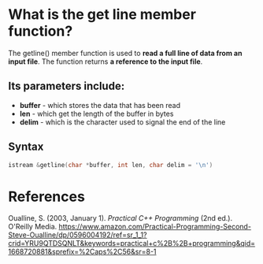 # What is the get line member function? 

The getline() member function is used to **read a full line of data from an input file**. The function returns **a reference to the input file**.

## Its parameters include: 
- **buffer** - which stores the data that has been read 
- **len** - which get the length of the buffer in bytes 
- **delim** - which is the character used to signal the end of the line 

## Syntax 
```cpp 
istream &getline(char *buffer, int len, char delim = '\n') 
```




# References 
Oualline, S. (2003, January 1). *Practical C++ Programming* (2nd ed.). O'Reilly Media. <https://www.amazon.com/Practical-Programming-Second-Steve-Oualline/dp/0596004192/ref=sr_1_1?crid=YRU9QTDSQNLT&keywords=practical+c%2B%2B+programming&qid=1668720881&sprefix=%2Caps%2C56&sr=8-1>
